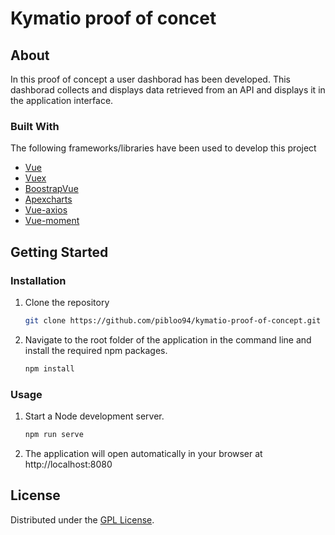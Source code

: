 
# Kymatio proof of concet

## About

In this proof of concept a user dashborad has been developed. This dashborad collects and displays data retrieved from an API and displays it in the application interface.

### Built With

The following frameworks/libraries have been used to develop this project

* [Vue][Vue-url]
* [Vuex][Vuex-url]
* [BoostrapVue][BoostrapVue-url]
* [Apexcharts][Apexcharts-url]
* [Vue-axios][Vue-axios-url]
* [Vue-moment][Vue-moment-url]

## Getting Started

### Installation
1. Clone the repository
    ```sh
    git clone https://github.com/pibloo94/kymatio-proof-of-concept.git
    ```
2. Navigate to the root folder of the application in the command line and install the required npm packages.
    ```sh
    npm install
    ```
### Usage
1. Start a Node development server.
    ```sh
    npm run serve
    ```
2. The application will open automatically in your browser at http://localhost:8080


## License

Distributed under the [GPL License][GPL-license-url].


[Vue-url]: https://vuejs.org/
[Vuex-url]: https://vuex.vuejs.org
[BoostrapVue-url]: https://bootstrap-vue.org
[Apexcharts-url]: https://apexcharts.com
[Vue-axios-url]: https://www.npmjs.com/package/vue-axios
[Vue-moment-url]: https://www.npmjs.com/package/vue-moment
[GPL-license-url]: https://www.gnu.org/licenses/gpl-3.0.html
